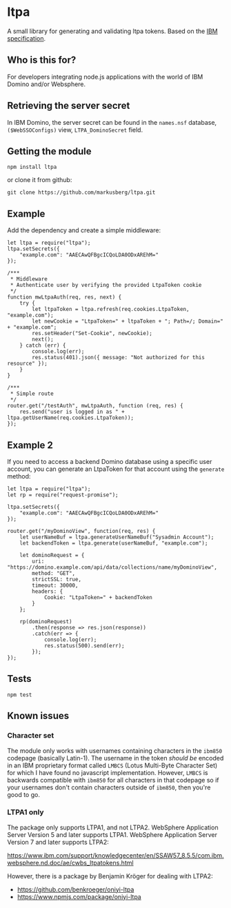 # ltpa
A small library for generating and validating ltpa tokens. Based on the
[IBM specification](http://www-12.lotus.com/ldd/doc/tools/c/7.0/api70ug.nsf/85255d56004d2bfd85255b1800631684/ceda2cb8df47607f85256c3d005f816d).

## Who is this for?
For developers integrating node.js applications with the world of IBM Domino
and/or Websphere.

## Retrieving the server secret
In IBM Domino, the server secret can be found in the
`names.nsf` database,
`($WebSSOConfigs)` view,
`LTPA_DominoSecret` field.

## Getting the module
`npm install ltpa`

or clone it from github:

`git clone https://github.com/markusberg/ltpa.git`

## Example
Add the dependency and create a simple middleware:

    let ltpa = require("ltpa");
    ltpa.setSecrets({
        "example.com": "AAECAwQFBgcICQoLDA0ODxAREhM="
    });

    /***
     * Middleware
     * Authenticate user by verifying the provided LtpaToken cookie
     */
    function mwLtpaAuth(req, res, next) {
        try {
            let ltpaToken = ltpa.refresh(req.cookies.LtpaToken, "example.com");
            let newCookie = "LtpaToken=" + ltpaToken + "; Path=/; Domain=" + "example.com";
            res.setHeader("Set-Cookie", newCookie);
            next();
        } catch (err) {
            console.log(err);
            res.status(401).json({ message: "Not authorized for this resource" });
        }
    }

    /***
     * Simple route
     */
    router.get("/testAuth", mwLtpaAuth, function (req, res) {
        res.send("user is logged in as " + ltpa.getUserName(req.cookies.LtpaToken));
    });

## Example 2
If you need to access a backend Domino database using a specific user account,
you can generate an LtpaToken for that account using the `generate` method:

    let ltpa = require("ltpa");
    let rp = require("request-promise");

    ltpa.setSecrets({
        "example.com": "AAECAwQFBgcICQoLDA0ODxAREhM="
    });

    router.get("/myDominoView", function(req, res) {
        let userNameBuf = ltpa.generateUserNameBuf("Sysadmin Account");
        let backendToken = ltpa.generate(userNameBuf, "example.com");

        let dominoRequest = {
            uri: "https://domino.example.com/api/data/collections/name/myDominoView",
            method: "GET",
            strictSSL: true,
            timeout: 30000,
            headers: {
                Cookie: "LtpaToken=" + backendToken
            }
        };

        rp(dominoRequest)
            .then(response => res.json(response))
            .catch(err => {
                console.log(err);
                res.status(500).send(err);
            });
    });

## Tests

    npm test

## Known issues

### Character set
The module only works with usernames containing characters in the `ibm850`
codepage (basically Latin-1). The username in the token *should be* encoded
in an IBM proprietary
format called `LMBCS` (Lotus Multi-Byte Character Set)
for which I have found no javascript implementation. However, `LMBCS` is
backwards compatible with `ibm850` for all characters in that codepage so if
your usernames don't contain characters outside of `ibm850`, then you're good to go.

### LTPA1 only

The package only supports LTPA1, and not LTPA2. WebSphere Application Server
Version 5 and later supports LTPA1. WebSphere Application Server Version 7 and
later supports LTPA2:

https://www.ibm.com/support/knowledgecenter/en/SSAW57_8.5.5/com.ibm.websphere.nd.doc/ae/cwbs_ltpatokens.html

However, there is a package by Benjamin Kröger for dealing with LTPA2:
* https://github.com/benkroeger/oniyi-ltpa
* https://www.npmjs.com/package/oniyi-ltpa

